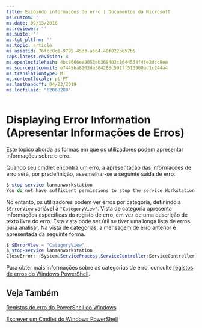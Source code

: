 ```yaml
---
title: Exibindo informações de erro | Documentos da Microsoft
ms.custom: ''
ms.date: 09/13/2016
ms.reviewer: ''
ms.suite: ''
ms.tgt_pltfrm: ''
ms.topic: article
ms.assetid: 76fcc0c1-9795-45d3-a564-40f822b657b5
caps.latest.revision: 8
ms.openlocfilehash: 4bc8666ee9053eb368402c8644558f4fe2dcc9ee
ms.sourcegitcommit: e7445ba8203da304286c591ff513900ad1c244a4
ms.translationtype: MT
ms.contentlocale: pt-PT
ms.lasthandoff: 04/23/2019
ms.locfileid: "62068288"
---
```

# <a name="displaying-error-information"></a>Displaying Error Information (Apresentar Informações de Erros)

Este tópico aborda as formas em que os utilizadores podem apresentar informações sobre o erro.

Quando seu cmdlet encontra um erro, a apresentação das informações de erro será, por predefinição, assemelhar-se a seguinte saída de erro.

```powershell
$ stop-service lanmanworkstation
You do not have sufficient permissions to stop the service Workstation.
```

No entanto, os utilizadores podem ver erros por categoria, definindo a `$ErrorView` variável à `"CategoryView"`. Vista de categoria apresenta informações específicas do registo de erro, em vez de uma descrição de texto livre do erro. Esta vista pode ser útil se tiver uma longa lista de erros para analisar. Na vista de categorias, a mensagem de erro anterior é apresentada da seguinte forma.

```powershell
$ $ErrorView = "CategoryView"
$ stop-service lanmanworkstation
CloseError: (System.ServiceProcess.ServiceController:ServiceController) [stop-service], ServiceCommandException
```

Para obter mais informações sobre as categorias de erro, consulte [registos de erros do Windows PowerShell](./windows-powershell-error-records.md).

## <a name="see-also"></a>Veja Também

[Registos de erro do PowerShell do Windows](./windows-powershell-error-records.md)

[Escrever um Cmdlet do Windows PowerShell](./writing-a-windows-powershell-cmdlet.md)
